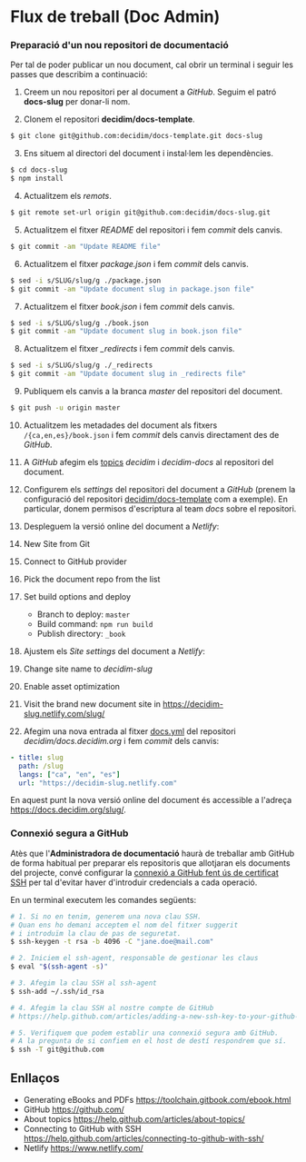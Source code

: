 # Flux de treball (Doc Admin)

### Preparació d'un nou repositori de documentació

Per tal de poder publicar un nou document, cal obrir un terminal i seguir les passes que describim a continuació:

1. Creem un nou repositori per al document a *GitHub*. Seguim el patró **docs-slug** per donar-li nom.

2. Clonem el repositori **decidim/docs-template**.
```bash
$ git clone git@github.com:decidim/docs-template.git docs-slug
```

3. Ens situem al directori del document i instal·lem les dependències.
```bash
$ cd docs-slug
$ npm install
```

4. Actualitzem els *remots*.
```bash
$ git remote set-url origin git@github.com:decidim/docs-slug.git
```

5. Actualitzem el fitxer *README* del repositori i fem *commit* dels canvis.
```bash
$ git commit -am "Update README file"
```

6. Actualitzem el fitxer *package.json* i fem *commit* dels canvis.
```bash
$ sed -i s/SLUG/slug/g ./package.json
$ git commit -am "Update document slug in package.json file"
```

7. Actualitzem el fitxer *book.json* i fem *commit* dels canvis.
```bash
$ sed -i s/SLUG/slug/g ./book.json
$ git commit -am "Update document slug in book.json file"
```

8. Actualitzem el fitxer *_redirects* i fem *commit* dels canvis.
```bash
$ sed -i s/SLUG/slug/g ./_redirects
$ git commit -am "Update document slug in _redirects file"
```

9. Publiquem els canvis a la branca *master* del repositori del document.
```bash
$ git push -u origin master
```

10. Actualitzem les metadades del document als fitxers `/{ca,en,es}/book.json` i fem *commit* dels canvis directament des de *GitHub*.

11. A *GitHub* afegim els [topics](https://help.github.com/articles/about-topics/) *decidim* i *decidim-docs* al repositori del document.

12. Configurem els *settings* del repositori del document a *GitHub* (prenem la configuració del repositori [decidim/docs-template](https://github.com/decidim/docs-template) com a exemple). En particular, donem permisos d'escriptura al team *docs* sobre el repositori.

13. Despleguem la versió online del document a *Netlify*:

  1. New Site from Git
  2. Connect to GitHub provider
  3. Pick the document repo from the list
  4. Set build options and deploy
      * Branch to deploy: `master`
      * Build command: `npm run build`
      * Publish directory: `_book`

14. Ajustem els *Site settings* del document a *Netlify*:

  1. Change site name to *decidim-slug*
  2. Enable asset optimization
  3. Visit the brand new document site in https://decidim-slug.netlify.com/slug/

15. Afegim una nova entrada al fitxer [docs.yml](https://github.com/decidim/docs.decidim.org/blob/master/_data/docs.yml) del repositori *decidim/docs.decidim.org* i fem *commit* dels canvis:

```yaml
- title: slug
  path: /slug
  langs: ["ca", "en", "es"]
  url: "https://decidim-slug.netlify.com"
```

En aquest punt la nova versió online del document és accessible a l'adreça https://docs.decidim.org/slug/.


### Connexió segura a GitHub

Atès que l'**Administradora de documentació** haurà de treballar amb GitHub de forma habitual
per preparar els repositoris que allotjaran els documents del projecte, convé configurar
la [connexió a GitHub fent ús de certificat SSH](https://help.github.com/articles/connecting-to-github-with-ssh/)
per tal d'evitar haver d'introduir credencials a cada operació.

En un terminal executem les comandes següents:
```bash
# 1. Si no en tenim, generem una nova clau SSH.
# Quan ens ho demani acceptem el nom del fitxer suggerit
# i introduïm la clau de pas de seguretat.
$ ssh-keygen -t rsa -b 4096 -C "jane.doe@mail.com"

# 2. Iniciem el ssh-agent, responsable de gestionar les claus
$ eval "$(ssh-agent -s)"

# 3. Afegim la clau SSH al ssh-agent
$ ssh-add ~/.ssh/id_rsa

# 4. Afegim la clau SSH al nostre compte de GitHub
# https://help.github.com/articles/adding-a-new-ssh-key-to-your-github-account/

# 5. Verifiquem que podem establir una connexió segura amb GitHub.
# A la pregunta de si confiem en el host de destí respondrem que sí.
$ ssh -T git@github.com
```


## Enllaços

- Generating eBooks and PDFs https://toolchain.gitbook.com/ebook.html
- GitHub https://github.com/
- About topics https://help.github.com/articles/about-topics/
- Connecting to GitHub with SSH https://help.github.com/articles/connecting-to-github-with-ssh/
- Netlify https://www.netlify.com/

